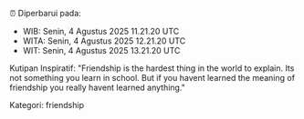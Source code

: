 ⏰ Diperbarui pada:
- WIB: Senin, 4 Agustus 2025 11.21.20 UTC
- WITA: Senin, 4 Agustus 2025 12.21.20 UTC
- WIT: Senin, 4 Agustus 2025 13.21.20 UTC

Kutipan Inspiratif:
"Friendship is the hardest thing in the world to explain. Its not something you learn in school. But if you havent learned the meaning of friendship you really havent learned anything."


Kategori: friendship

